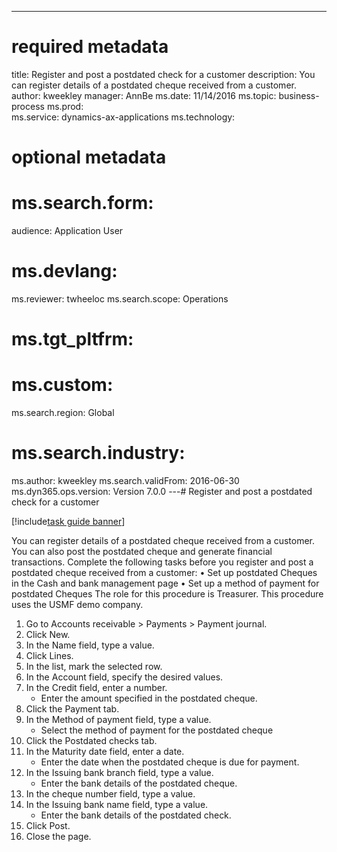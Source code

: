--- 
# required metadata 
 
title: Register and post a postdated check for a customer
description: You can register details of a postdated cheque received from a customer. 
author: kweekley
manager: AnnBe 
ms.date: 11/14/2016
ms.topic: business-process 
ms.prod:  
ms.service: dynamics-ax-applications 
ms.technology:  
 
# optional metadata 
 
# ms.search.form:   
audience: Application User 
# ms.devlang:  
ms.reviewer: twheeloc
ms.search.scope: Operations 
# ms.tgt_pltfrm:  
# ms.custom:  
ms.search.region: Global
# ms.search.industry: 
ms.author: kweekley
ms.search.validFrom: 2016-06-30 
ms.dyn365.ops.version: Version 7.0.0 
---# Register and post a postdated check for a customer

[!include[task guide banner](../../includes/task-guide-banner.md)]

You can register details of a postdated cheque received from a customer. You can also post the postdated cheque and generate financial transactions.   Complete the following tasks before you register and post a postdated cheque received from a customer:   • Set up postdated Cheques in the Cash and bank management page • Set up a method of payment for postdated Cheques   The role for this procedure is Treasurer. This procedure uses the USMF demo company.

1. Go to Accounts receivable > Payments > Payment journal.
2. Click New.
3. In the Name field, type a value.
4. Click Lines.
5. In the list, mark the selected row.
6. In the Account field, specify the desired values.
7. In the Credit field, enter a number.
    * Enter the amount specified in the postdated cheque.  
8. Click the Payment tab.
9. In the Method of payment field, type a value.
    * Select the method of payment for the postdated cheque  
10. Click the Postdated checks tab.
11. In the Maturity date field, enter a date.
    * Enter the date when the postdated cheque is due for payment.  
12. In the Issuing bank branch field, type a value.
    * Enter the bank details of the postdated cheque.  
13. In the cheque number field, type a value.
14. In the Issuing bank name field, type a value.
    * Enter the bank details of the postdated check.  
15. Click Post.
16. Close the page.

